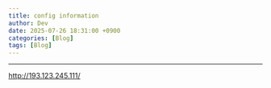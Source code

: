 ```yaml
---
title: config information
author: Dev
date: 2025-07-26 18:31:00 +0900
categories: [Blog]
tags: [Blog]
---
```


---
http://193.123.245.111/
